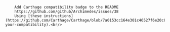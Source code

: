         Add Carthage compatibility badge to the README
        https://github.com/github/Archimedes/issues/38
        Using [these instructions](https://github.com/Carthage/Carthage/blob/7a0153cc164e301c46527f6e20c886728a0dc218/README.md#declare-your-compatibility).<br/>
